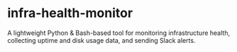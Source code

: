 # infra-health-monitor
A lightweight Python &amp; Bash-based tool for monitoring infrastructure health, collecting uptime and disk usage data, and sending Slack alerts.
